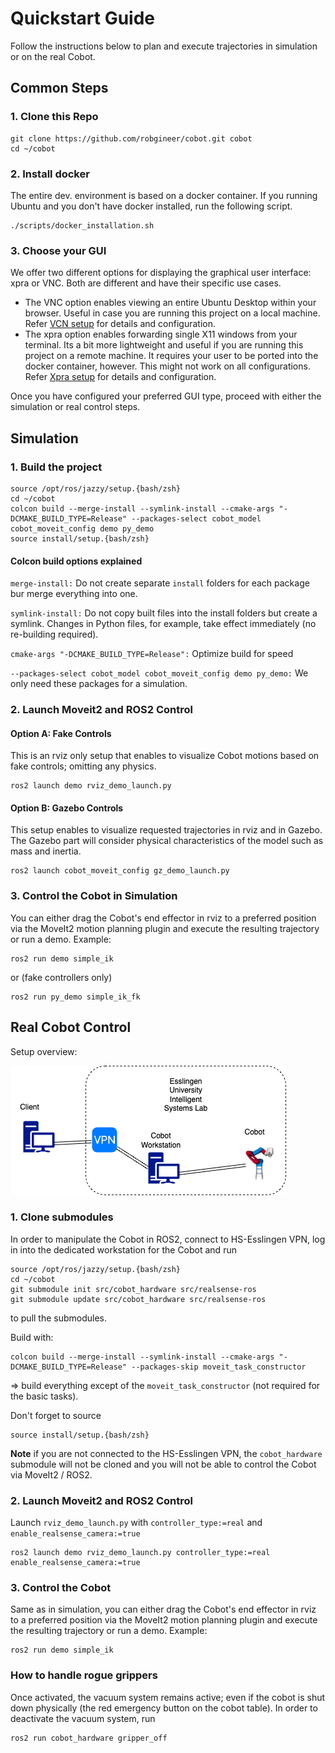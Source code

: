 # Quickstart Guide

Follow the instructions below to plan and execute trajectories in simulation or on the real Cobot.

## Common Steps 

### 1. Clone this Repo

```
git clone https://github.com/robgineer/cobot.git cobot
cd ~/cobot
```

### 2. Install docker
The entire dev. environment is based on a docker container. If you running Ubuntu and you don't have docker installed, run the following script.
```
./scripts/docker_installation.sh
```

### 3. Choose your GUI
We offer two different options for displaying the graphical user interface: xpra or VNC. Both are different and have their specific use cases.

* The VNC option enables viewing an entire Ubuntu Desktop within your browser. Useful in case you are running this project on a local machine. Refer [VCN setup](howToVNC.md) for details and configuration.
* The xpra option enables forwarding single X11 windows from your terminal. Its a bit more lightweight and useful if you are running this project on a remote machine. It requires your user to be ported into the docker container, however. This might not work on all configurations. Refer [Xpra setup](howToXpra.md) for details and configuration.


Once you have configured your preferred GUI type, proceed with either the simulation or real control steps.

## Simulation


### 1. Build the project

```
source /opt/ros/jazzy/setup.{bash/zsh}
cd ~/cobot
colcon build --merge-install --symlink-install --cmake-args "-DCMAKE_BUILD_TYPE=Release" --packages-select cobot_model cobot_moveit_config demo py_demo
source install/setup.{bash/zsh}
```

#### Colcon build options explained

`merge-install:` Do not create separate `install` folders for each package bur merge everything into one.

`symlink-install:` Do not copy built files into the install folders but create a symlink. Changes in Python files, for example, take effect immediately (no re-building required).

`cmake-args "-DCMAKE_BUILD_TYPE=Release":` Optimize build for speed

`--packages-select cobot_model cobot_moveit_config demo py_demo:` We only need these packages for a simulation.


### 2. Launch Moveit2 and ROS2 Control

#### Option A: Fake Controls
This is an rviz only setup that enables to visualize Cobot motions based on fake controls; omitting any physics.

```
ros2 launch demo rviz_demo_launch.py
```


#### Option B: Gazebo Controls
This setup enables to visualize requested trajectories in rviz and in Gazebo. The Gazebo part will consider physical characteristics of the model such as mass and inertia. 

```
ros2 launch cobot_moveit_config gz_demo_launch.py
```

### 3. Control the Cobot in Simulation

You can either drag the Cobot's end effector in rviz to a preferred position via the MoveIt2 motion planning plugin and execute the resulting trajectory or run a demo.
Example:
```
ros2 run demo simple_ik
```
or (fake controllers only)
```
ros2 run py_demo simple_ik_fk
```


## Real Cobot Control

Setup overview:

![cobot_workstation_setup](img/cobot_workstation.png)

### 1. Clone submodules


In order to manipulate the Cobot in ROS2, connect to HS-Esslingen VPN, log in into the dedicated workstation for the Cobot and run
```
source /opt/ros/jazzy/setup.{bash/zsh}
cd ~/cobot
git submodule init src/cobot_hardware src/realsense-ros
git submodule update src/cobot_hardware src/realsense-ros
```
to pull the submodules.

Build with:

```
colcon build --merge-install --symlink-install --cmake-args "-DCMAKE_BUILD_TYPE=Release" --packages-skip moveit_task_constructor
```
=> build everything except of the `moveit_task_constructor` (not required for the basic tasks).

Don't forget to source
```
source install/setup.{bash/zsh}
```

**Note** if you are not connected to the HS-Esslingen VPN, the ```cobot_hardware``` submodule will not be cloned and you will not be able to control the Cobot via MoveIt2 / ROS2. 

### 2. Launch Moveit2 and ROS2 Control

Launch `rviz_demo_launch.py` with `controller_type:=real` and `enable_realsense_camera:=true`
```
ros2 launch demo rviz_demo_launch.py controller_type:=real enable_realsense_camera:=true
```

### 3. Control the Cobot

Same as in simulation, you can either drag the Cobot's end effector in rviz to a preferred position via the MoveIt2 motion planning plugin and execute the resulting trajectory or run a demo.
Example:
```
ros2 run demo simple_ik
```

### How to handle rogue grippers

Once activated, the vacuum system remains active; even if the cobot is shut down physically (the red emergency button on the cobot table).
In order to deactivate the vacuum system, run
```
ros2 run cobot_hardware gripper_off
```